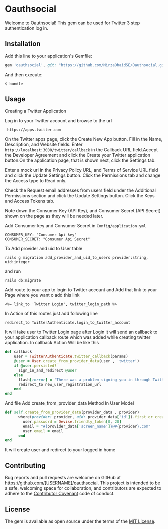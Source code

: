 # Oauthsocial

Welcome to Oauthsocial! This gem can be used for Twitter 3 step authentication log in.

## Installation

Add this line to your application's Gemfile:

```ruby
gem 'oauthsocial', git: "https://github.com/MirzaObaidSE/Oauthsocial.git"MirzaObaidSE/Oauthsocialhttps://github.com
```

And then execute:

    $ bundle
    
## Usage
Creating a Twitter Application

 Log in to your Twitter account and browse to the url 
```
 https://apps.twitter.com
```
On the Twitter apps page, click the Create New App button.
Fill in the Name, Description, and Website fields.
Enter ```http://localhost:3000/twitter/callback``` 
in the Callback URL field.Accept the Developer Agreement and click the Create your Twitter application button.On the application page, that is shown next, click the Settings tab.

Enter a mock url in the Privacy Policy URL, and Terms of Service URL field and click the Update Settings button.
Click the Permissions tab and change the Access type to Read only.

Check the Request email addresses from users field under the Additional Permissions section and click the Update Settings button.
Click the Keys and Access Tokens tab.

Note down the Consumer Key (API Key), and Consumer Secret (API Secret) shown on the page as they will be needed later.

Add Consumer key and Consumer Secret in ```Config/application.yml ```
```
CONSUMER_KEY: "Consumer Api key"
CONSUMER_SECRET: "Consumer Api Secret"

```                                                        
To Add provider and uid to User table
```
rails g migration add_provider_and_uid_to_users provider:string, uid:integer
```
and run
```
rails db:migrate
```
Add route to your app to login to Twitter account and Add that link to your Page where you want o add this link

```
<%= link_to 'Twitter Login', twitter_login_path %>
```
In Action of this routes just add following line

```
redirect_to TwitterAuthenticate.login_to_twitter_account

```
It will take user to Twitter Login page after Login it will send an callback to your application callback route
which was added while creating twitter application. 
In callback Action Will be like this 

```ruby
def callback
    user = TwitterAuthenticate.twitter_callback(params)
    @user = User.create_from_provider_data(user , 'twitter')
    if @user.persisted?
      sign_in_and_redirect @user
    else
      flash[:error] = 'There was a problem signing you in through Twitter. Please register or try signing in later.'
      redirect_to new_user_registration_url
    end
end
```

And file Add create_from_provider_data Method In User Model

```ruby
def self.create_from_provider_data(provider_data , provider)
      where(provider: provider, uid: provider_data['id']).first_or_create do | user |
        user.password = Devise.friendly_token[0, 20]
        email = "#{provider_data['screen_name']}@#{provider}.com"
        user.email = email
      end
end

```

It will create user and redirect to your logged in home

## Contributing

Bug reports and pull requests are welcome on GitHub at https://github.com/[USERNAME]/oauthsocial. This project is intended to be a safe, welcoming space for collaboration, and contributors are expected to adhere to the [Contributor Covenant](http://contributor-covenant.org) code of conduct.

## License

The gem is available as open source under the terms of the [MIT License](https://opensource.org/licenses/MIT).

